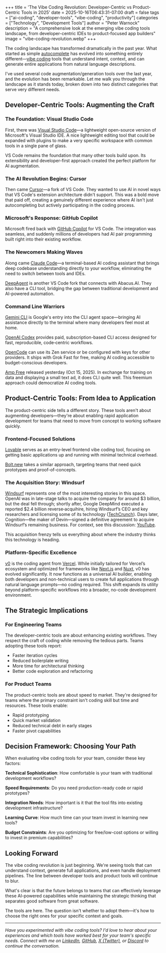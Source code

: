 +++
title = 'The Vibe Coding Revolution: Developer-Centric vs Product-Centric Tools in 2025'
date = 2025-10-16T06:43:31-07:00
draft = false
tags = ["ai-coding", "developer-tools", "vibe-coding", "productivity"]
categories = ["Technology", "Development Tools"]
author = "Peter Warnock"
description = "A comprehensive look at the emerging vibe coding tools landscape, from developer-centric IDEs to product-focused app builders"
image = "vibe-coding-revolution.webp"
+++

The coding landscape has transformed dramatically in the past year. What started as simple [autocomplete](https://en.wikipedia.org/wiki/Autocomplete) has evolved into something entirely different—[vibe coding](https://en.wikipedia.org/wiki/Vibe_coding) tools that understand intent, context, and can generate entire applications from natural language descriptions.

I've used several code augmentation/generation tools over the last year, and the evolution has been remarkable. Let me walk you through the landscape as it stands today, broken down into two distinct categories that serve very different needs.

## Developer-Centric Tools: Augmenting the Craft

### The Foundation: Visual Studio Code

First, there was [Visual Studio Code](/tools/visual-studio-code/)—a lightweight open-source version of Microsoft's Visual Studio IDE. A nice lightweight editing tool that could be expanded with plugins to make a very specific workspace with common tools in a single pane of glass.

VS Code remains the foundation that many other tools build upon. Its extensibility and developer-first approach created the perfect platform for AI augmentation.

### The AI Revolution Begins: Cursor

Then came [Cursor](/tools/cursor/)—a fork of VS Code. They wanted to use AI in novel ways that VS Code's extension architecture didn't support. This was a bold move that paid off, creating a genuinely different experience where AI isn't just autocompleting but actively participating in the coding process.

### Microsoft's Response: GitHub Copilot

Microsoft fired back with [GitHub Copilot](/tools/github-copilot/) for VS Code. The integration was seamless, and suddenly millions of developers had AI pair programming built right into their existing workflow.

### The Newcomers Making Waves

Along came [Claude Code](/tools/claude-code/)—a terminal-based AI coding assistant that brings deep codebase understanding directly to your workflow, eliminating the need to switch between tools and IDEs.

[DeepAgent](/tools/deepagent/) is another VS Code fork that connects with Abacus.AI. They also have a CLI tool, bridging the gap between traditional development and AI-powered automation.

### Command Line Warriors

[Gemini CLI](/tools/gemini-cli/) is Google's entry into the CLI agent space—bringing AI assistance directly to the terminal where many developers feel most at home.

[OpenAI Codex](/tools/openai-codex/) provides paid, subscription-based CLI access designed for fast, reproducible, code‑centric workflows.

[OpenCode](/tools/opencode/) can use its Zen service or be configured with keys for other providers. It ships with Grok Fast for free, making AI coding accessible to budget-conscious developers.

[Amp Free](/tools/amp-free/) released yesterday (Oct 15, 2025). In exchange for training on data and displaying a small text ad, it does CLI quite well. This freemium approach could democratize AI coding tools.

## Product-Centric Tools: From Idea to Application

The product-centric side tells a different story. These tools aren't about augmenting developers—they're about enabling rapid application development for teams that need to move from concept to working software quickly.

### Frontend-Focused Solutions

[Lovable](/tools/lovable/) serves as an entry-level frontend vibe coding tool, focusing on getting basic applications up and running with minimal technical overhead.

[Bolt.new](/tools/bolt-new/) takes a similar approach, targeting teams that need quick prototypes and proof-of-concepts.

### The Acquisition Story: Windsurf

[Windsurf](/tools/windsurf/) represents one of the most interesting stories in this space. OpenAI was in late-stage talks to acquire the company for around $3 billion, but the deal fell through; shortly after, Google DeepMind executed a reported $2.4 billion reverse‑acquihire, hiring Windsurf’s CEO and key researchers and licensing some of its technology ([TechCrunch](https://techcrunch.com/2025/07/11/windsurfs-ceo-goes-to-google-openais-acquisition-falls-apart/])). Days later, Cognition—the maker of Devin—signed a definitive agreement to acquire Windsurf’s remaining business. For context, see this discussion: [YouTube](https://youtu.be/g8nC1-d4Ce4?si=GfV9qkmTiwhxai_c).

This acquisition frenzy tells us everything about where the industry thinks this technology is heading.

### Platform-Specific Excellence

[v0](/tools/v0/) is the coding agent from [Vercel](/tools/vercel/). While initially tailored for Vercel’s ecosystem and optimized for frameworks like [Next.js](/tools/nextjs/) and [Nuxt](/tools/nuxt/), v0 has evolved significantly. It now functions as a universal AI builder, enabling both developers and non-technical users to create full applications through natural language prompts—no coding required. This shift expands its utility beyond platform-specific workflows into a broader, no-code development environment.

## The Strategic Implications

### For Engineering Teams

The developer-centric tools are about enhancing existing workflows. They respect the craft of coding while removing the tedious parts. Teams adopting these tools report:

- Faster iteration cycles
- Reduced boilerplate writing
- More time for architectural thinking
- Better code exploration and refactoring

### For Product Teams

The product-centric tools are about speed to market. They're designed for teams where the primary constraint isn't coding skill but time and resources. These tools enable:

- Rapid prototyping
- Quick market validation
- Reduced technical debt in early stages
- Faster pivot capabilities

## Decision Framework: Choosing Your Path

When evaluating vibe coding tools for your team, consider these key factors:

**Technical Sophistication**: How comfortable is your team with traditional development workflows?

**Speed Requirements**: Do you need production-ready code or rapid prototypes?

**Integration Needs**: How important is it that the tool fits into existing development infrastructure?

**Learning Curve**: How much time can your team invest in learning new tools?

**Budget Constraints**: Are you optimizing for free/low-cost options or willing to invest in premium capabilities?

## Looking Forward

The vibe coding revolution is just beginning. We're seeing tools that can understand context, generate full applications, and even handle deployment pipelines. The line between developer tools and product tools will continue to blur.

What's clear is that the future belongs to teams that can effectively leverage these AI-powered capabilities while maintaining the strategic thinking that separates good software from great software.

The tools are here. The question isn't whether to adopt them—it's how to choose the right ones for your specific context and goals.

---

*Have you experimented with vibe coding tools? I'd love to hear about your experiences and which tools have worked best for your team's specific needs. Connect with me on [LinkedIn](https://www.linkedin.com/in/peterwarnock/), [GitHub](https://github.com/pwarnock/), [X (Twitter)](https://twitter.com/pwarnock/), or [Discord](https://discord.gg/pwarnock) to continue the conversation.*
